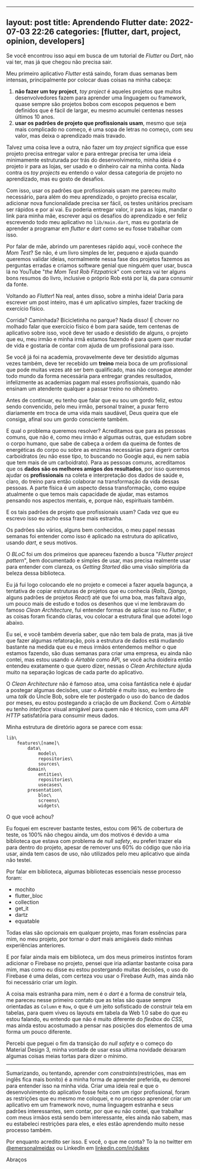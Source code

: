 
---
layout: post
title: Aprendendo Flutter
date: 2022-07-03 22:26
categories: [flutter, dart, project, opinion, developers]
---

Se você encontrou isso aqui em busca de um tutorial de _Flutter_ ou _Dart_, não vai ter, mas já que chegou não precisa sair. 

Meu primeiro aplicativo _Flutter_ está saindo, foram duas semanas bem intensas, principalmente por colocar duas coisas na minha cabeça:

1. **não fazer um toy project**, _toy project_ é aqueles projetos que muitos desenvolvedores fazem para aprender uma linguagem ou framework, quase sempre são projetos bobos com escopos pequenos e bem definidos que é fácil de largar, eu mesmo acumulei centenas nesses últimos 10 anos.
2. **usar os padrões de projeto que profissionais usam**, mesmo que seja mais complicado no começo, é uma sopa de letras no começo, com seu valor, mas deixa o aprendizado mais travado.

Talvez uma coisa leve a outra, não fazer um _toy project_ significa que esse projeto precisa entregar valor e para entregar precisa ter uma ideia minimamente estruturada por trás do desenvolvimento, minha ideia é o projeto ir para as lojas, ser usado e o dinheiro cair na minha conta. Nada contra os _toy projects_ eu entendo o valor dessa categoria de projeto no aprendizado, mas eu gosto de desafios.

Com isso, usar os padrões que profissionais usam me pareceu muito necessário, para além do meu aprendizado, o projeto precisa escalar, adicionar nova funcionalidade precisa ser fácil, os testes unitários precisam ser rápidos e por aí vai. Eu poderia entregar valor, ir para as lojas, mandar o link para minha mãe, escrever aqui os desafios do aprendizado e ser feliz escrevendo todo meu aplicativo no `lib/main.dart`, mas eu gostaria de aprender a programar em _flutter_ e _dart_ como se eu fosse trabalhar com isso.

Por falar de mãe, abrindo um parenteses rápido aqui, você conhece _the Mom Test_? Se não, é um livro simples de ler, pequeno e ajuda quando queremos validar ideias, normalmente nessa fase dos projetos fazemos as perguntas erradas e criamos software genial que ninguém quer usar, busca lá no YouTube "_the Mom Test Rob Fitzpatrick_" com certeza vai ter alguns bons resumos do livro, inclusive o próprio Rob está por lá, da para consumir da fonte.

Voltando ao _Flutter_! Na real, antes disso, sobre a minha ideia! Daria para escrever um post inteiro, mas é um aplicativo simples, fazer tracking de exercício físico.

Corrida? Caminhada? Bicicletinha no parque? Nada disso! É chover no molhado falar que exercício físico é bom para saúde, tem centenas de aplicativo sobre isso, você deve ter usado e desistido de alguns, o projeto que eu, meu irmão e minha irmã estamos fazendo é para quem quer mudar de vida e gostaria de contar com ajuda de um profissional para isso.

Se você já foi na academia, provavelmente deve ter desistido algumas vezes também, deve ter recebido um **treino** meia boca de um profissional que pode muitas vezes até ser bem qualificado, mas não consegue atender todo mundo da forma necessária para entregar grandes resultados, infelizmente as academias pagam mal esses profissionais, quando não ensinam um atendente qualquer a passar treino no olhômetro.

Antes de continuar, eu tenho que falar que eu sou um gordo feliz, estou sendo convencido, pelo meu irmão, personal trainer, a puxar ferro diariamente em troca de uma vida mais saudável, Deus queira que ele consiga, afinal sou um gordo consciente também.

E qual o problema queremos resolver? Acreditamos que para as pessoas comuns, que não é, como meu irmão e algumas outras, que estudam sobre o corpo humano, que sabe de cabeça a ordem da queima de fontes de energéticas do corpo ou sobre as enzimas necessárias para digerir certos carboidratos (eu não esse tipo, to buscando no Google aqui, eu nem sabia que tem mais de um carboidrato). Para as pessoas comuns, acreditamos que os **dados são os melhores amigos dos resultados**, por isso queremos ajudar os **profissionais** na coleta e interpretação dos dados de saúde e, claro, do treino para então colaborar na transformação da vida dessas pessoas. A parte física é um aspecto dessa transformação, como equipe atualmente o que temos mais capacidade de ajudar, mas estamos pensando nos aspectos mentais, e, porque não, espirituais também.

E os tais padrões de projeto que profissionais usam? Cada vez que eu escrevo isso eu acho essa frase mais estranha. 

Os padrões são vários, alguns bem conhecidos, o meu papel nessas semanas foi entender como isso é aplicado na estrutura do aplicativo, usando _dart_, e seus motivos.

O _BLoC_ foi um dos primeiros que apareceu fazendo a busca "_Flutter project pattern_", bem documentado e simples de usar, mas precisa realmente usar para entender com clareza, os _Getting Started_ dão uma visão simplória da beleza dessa biblioteca. 

Eu já fui logo colocando ele no projeto e comecei a fazer aquela bagunça, a tentativa de copiar estruturas de projetos que eu conhecia (_Rails_, _Django_, alguns padrões de projetos _React_) até que foi uma boa, mas faltava algo, um pouco mais de estudo e todos os desenhos que vi me lembravam do famoso _Clean Architecture_, fui entender formas de aplicar isso no _Flutter_, e as coisas foram ficando claras, vou colocar a estrutura final que adotei logo abaixo.

Eu sei, e você também deveria saber, que não tem bala de prata, mas já tive que fazer algumas refatoração, pois a estrutura de dados está mudando bastante na medida que eu e meus irmãos entendemos melhor o que estamos fazendo, são duas semanas para criar uma empresa, eu ainda não contei, mas estou usando o _Airtable_ como API, se você acha doideira então entendeu exatamente o que quero dizer, nessas o _Clean Architecture_ ajuda muito na separação logicas de cada parte do aplicativo.

O _Clean Architecture_ não é famoso atoa, uma coisa fantástica nele é ajudar a postegar algumas decisões, usar o _Airtable_ é muito isso, eu lembro de uma _talk_ do Uncle Bob, sobre ele ter postergado o uso do banco de dados por meses, eu estou postegando a criação de um _Backend_. Com o _Airtable_ eu tenho _interface_ visual amigável para quem não é técnico, com uma _API HTTP_ satisfatória para consumir meus dados. 

Minha estrutura de diretório agora se parece com essa:

```
lib\
    features\[name]\
        data\
            models\
            repositories\
            sources\
        domain\
            entities\
            repositories\
            usecases\
        presentation\
            bloc\
            screens\
            widgets\
```

O que você achou?

Eu foquei em escrever bastante testes, estou com 96% de cobertura de teste, os 100% não chegou ainda, um dos motivos é devido a uma biblioteca que estava com problema de _null safety_, eu preferi trazer ela para dentro do projeto, apesar de remover uns 60% do código que não iria usar, ainda tem casos de uso, não utilizados pelo meu aplicativo que ainda não testei.

Por falar em biblioteca, algumas bibliotecas essenciais nesse processo foram:

- mochito
- flutter_bloc
- collection
- get_it
- dartz
- equatable

Todas elas são opcionais em qualquer projeto, mas foram essências para mim, no meu projeto, por tornar o _dart_ mais amigáveis dado minhas experiências anteriores.

E por falar ainda mais em biblioteca, um dos meus primeiros instintos foram adicionar o Firebase no projeto, pensei que iria adiantar bastante coisa para mim, mas como eu disse eu estou postergando muitas decisões, o uso do Firebase é uma delas, com certeza vou usar o Firebase Auth, mas ainda não foi necessário criar um _login_.

A coisa mais estranha para mim, nem é o _dart_ é a forma de construir tela, me pareceu nesse primeiro contato que as telas são quase sempre orientadas as `Column` e `Row`, o que é um jeito sofisticado de construir tela em tabelas, para quem viveu os layouts em tabela da Web 1.0 sabe do que eu estou falando, eu entendo que não é muito diferente do _flexbox_ do _CSS_, mas ainda estou acostumado a pensar nas posições dos elementos de uma forma um pouco diferente.

Percebi que peguei o fim da transição do _null safety_ e o começo do Material Design 3, minha vontade de usar essa ultima novidade deixaram algumas coisas meias tortas para dizer o mínimo. 

---

Sumarizando, ou tentando, aprender com _constraints_(restrições, mas em inglês fica mais bonito) é a minha forma de aprender preferida, eu demorei para entender isso na minha vida. Criar uma ideia real e que o desenvolvimento do aplicativo fosse feita com um rigor profissional, foram as restrições que eu mesmo me coloquei, e no processo aprender criar um aplicativo em um framework novo, numa linguagem estranha e seus padrões interessantes, sem contar, por que eu não contei, que trabalhar com meus irmãos está sendo bem interessante, eles ainda não sabem, mas eu estabeleci restrições para eles, e eles estão aprendendo muito nesse processo também.

Por enquanto acredito ser isso. E você, o que me conta? To la no twitter em [@emersonalmeidax](https://twitter.com/emersonalmeidax) ou LinkedIn em [linkedin.com/in/dukex](https://www.linkedin.com/in/dukex/)

Abraços
